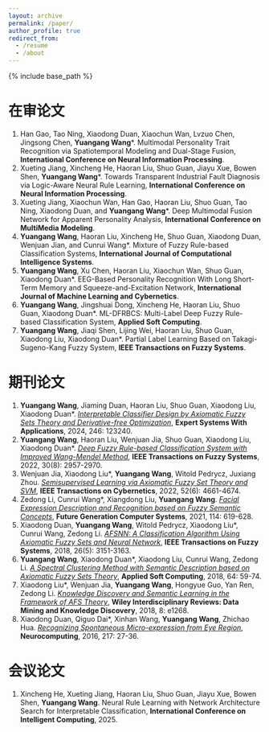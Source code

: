 ```yaml
---
layout: archive
permalink: /paper/
author_profile: true
redirect_from:
  - /resume
  - /about
---
```


{% include base_path %}

在审论文
=
1. Han Gao, Tao Ning, Xiaodong Duan, Xiaochun Wan, Lvzuo Chen, Jingsong Chen, **Yuangang Wang***. Multimodal Personality Trait Recognition via Spatiotemporal Modeling and Dual-Stage Fusion, **International Conference on Neural Information Processing**.
2. Xueting Jiang, Xincheng He, Haoran Liu, Shuo Guan, Jiayu Xue, Bowen Shen, **Yuangang Wang***. Towards Transparent Industrial Fault Diagnosis via Logic-Aware Neural Rule Learning, **International Conference on Neural Information Processing**.
3. Xueting Jiang, Xiaochun Wan, Han Gao, Haoran Liu, Shuo Guan, Tao Ning, Xiaodong Duan, and **Yuangang Wang***. Deep Multimodal Fusion Network for Apparent Personality Analysis, **International Conference on MultiMedia Modeling**.
4. **Yuangang Wang**, Haoran Liu, Xincheng He, Shuo Guan, Xiaodong Duan, Wenjuan Jian, and Cunrui Wang*. Mixture of Fuzzy Rule-based Classification Systems, **International Journal of Computational Intelligence Systems**.
5. **Yuangang Wang**, Xu Chen, Haoran Liu, Xiaochun Wan, Shuo Guan, Xiaodong Duan*. EEG-Based Personality Recognition With Long Short-Term Memory and Squeeze-and-Excitation Network, **International Journal of Machine Learning and Cybernetics**.
6. **Yuangang Wang**, Jingshuai Dong, Xincheng He, Haoran Liu, Shuo Guan, Xiaodong Duan*. ML-DFRBCS: Multi-Label Deep Fuzzy Rule-based Classification System, **Applied Soft Computing**.
7. **Yuangang Wang**, Jiaqi Shen, Lijing Wei, Haoran Liu, Shuo Guan, Xiaodong Liu, Xiaodong Duan*. Partial Label Learning Based on Takagi-Sugeno-Kang Fuzzy System, **IEEE Transactions on Fuzzy Systems**.

期刊论文
=
1. **Yuangang Wang**, Jiaming Duan, Haoran Liu, Shuo Guan, Xiaodong Liu, Xiaodong Duan*. [*Interpretable Classifier Design by Axiomatic Fuzzy Sets Theory and Derivative-free Optimization*](https://www.sciencedirect.com/science/article/abs/pii/S0957417424001052), **Expert Systems With Applications**, 2024, 246: 123240.
2. **Yuangang Wang**, Haoran Liu, Wenjuan Jia, Shuo Guan, Xiaodong Liu, Xiaodong Duan*. [*Deep Fuzzy Rule-based Classification System with Improved Wang-Mendel Method*](https://ieeexplore.ieee.org/document/9492811), **IEEE Transactions on Fuzzy Systems**, 2022, 30(8): 2957-2970.
3. Wenjuan Jia, Xiaodong Liu*, **Yuangang Wang**, Witold Pedrycz, Juxiang Zhou. [*Semisupervised Learning via Axiomatic Fuzzy Set Theory and SVM*](https://ieeexplore.ieee.org/document/9275342), **IEEE Transactions on Cybernetics**, 2022, 52(6): 4661-4674.
4. Zedong Li, Cunrui Wang*, Xiangdong Liu, **Yuangang Wang**. [*Facial Expression Description and Recognition based on Fuzzy Semantic Concepts*](https://www.sciencedirect.com/science/article/abs/pii/S0167739X20309857), **Future Generation Computer Systems**, 2021, 114: 619-628.
5. Xiaodong Duan, **Yuangang Wang**, Witold Pedrycz, Xiaodong Liu*, Cunrui Wang, Zedong Li. [*AFSNN: A Classification Algorithm Using Axiomatic Fuzzy Sets and Neural Network*](https://ieeexplore.ieee.org/document/8244313), **IEEE Transactions on Fuzzy Systems**, 2018, 26(5): 3151-3163.
6. **Yuangang Wang**, Xiaodong Duan*, Xiaodong Liu, Cunrui Wang, Zedong Li. [*A Spectral Clustering Method with Semantic Description based on Axiomatic Fuzzy Sets Theory*](https://www.sciencedirect.com/science/article/abs/pii/S1568494617307184), **Applied Soft Computing**, 2018, 64: 59-74.
7. Xiaodong Liu*, Wenjuan Jia, **Yuangang Wang**, Hongyue Guo, Yan Ren, Zedong Li. [*Knowledge Discovery and Semantic Learning in the Framework of AFS Theory*](https://wires.onlinelibrary.wiley.com/doi/10.1002/widm.1268), **Wiley Interdisciplinary Reviews: Data Mining and Knowledge Discovery**, 2018, 8: e1268.
8. Xiaodong Duan, Qiguo Dai*, Xinhan Wang, **Yuangang Wang**, Zhichao Hua. [*Recognizing Spontaneous Micro-expression from Eye Region*](https://www.sciencedirect.com/science/article/abs/pii/S0925231216306087), **Neurocomputing**, 2016, 217: 27-36.

会议论文
=
1. Xincheng He, Xueting Jiang, Haoran Liu, Shuo Guan, Jiayu Xue, Bowen Shen, **Yuangang Wang**. Neural Rule Learning with Network Architecture Search for Interpretable Classification, **International Conference on Intelligent Computing**, 2025.
